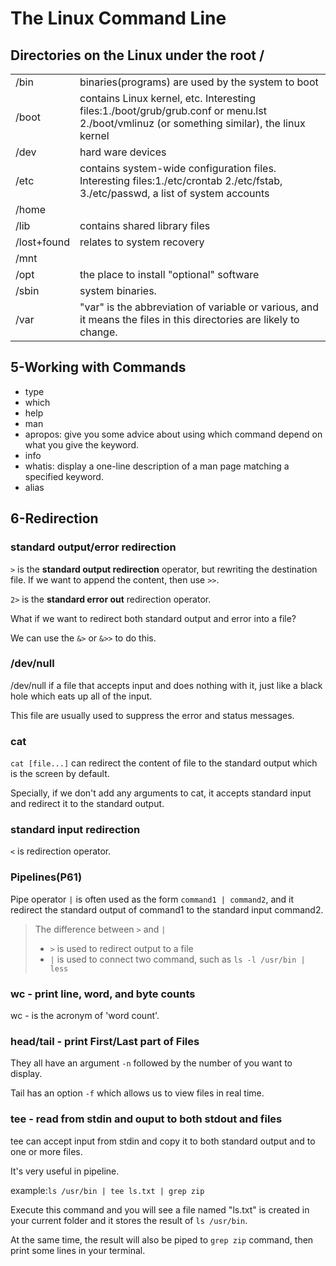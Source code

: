 # The Linux Command Line



## Directories on the Linux under the root /

|             |                                                              |
| ----------- | ------------------------------------------------------------ |
| /bin        | binaries(programs) are used by the system to boot            |
| /boot       | contains Linux kernel, etc.    Interesting files:1./boot/grub/grub.conf or menu.lst  2./boot/vmlinuz (or something similar), the linux kernel |
| /dev        | hard ware devices                                            |
| /etc        | contains system-wide configuration files.    Interesting files:1./etc/crontab    2./etc/fstab,     3./etc/passwd, a list of system accounts |
| /home       |                                                              |
| /lib        | contains shared library files                                |
| /lost+found | relates to system recovery                                   |
| /mnt        |                                                              |
| /opt        | the place to install "optional" software                     |
| /sbin       | system binaries.                                             |
| /var        | "var" is the abbreviation of variable or various, and it means the files in this directories are likely to change. |





## 5-Working with Commands

- type
- which
- help
- man
- apropos: give you some advice about using which command depend on what you give the keyword.
- info
- whatis: display a one-line description of a man page matching a specified keyword.
- alias





## 6-Redirection

### standard output/error redirection

`>` is the **standard output redirection** operator, but rewriting the destination file. If we want to append the content, then use `>>`. 

`2>` is the **standard error out** redirection operator.

What if we want to redirect both standard output and error into a file?

We can use the `&>` or `&>>` to do this.



### **/dev/null**

/dev/null if a file that accepts input and does nothing with it, just like a black hole which eats up all of the input.

This file are usually used to suppress the error and status messages.



### cat

`cat [file...]` can redirect the content of file to the standard output which is the screen by default.

Specially, if we don't add any arguments to cat, it accepts standard input and redirect it to the standard output.

### standard input redirection

`<` is redirection operator.



### Pipelines(P61)

Pipe operator `|`  is often used as the form `command1 | command2`, and it redirect the standard output of command1 to the standard input command2.

> The difference between `>` and `|`
>
> - `>` is used to redirect output to a file
> - `|` is used to connect two command, such as `ls -l /usr/bin | less`



### wc - print line, word, and byte counts

wc - is the acronym of 'word count'.



### head/tail - print First/Last part of Files

They all have an argument `-n` followed by the number of you want to display.

Tail has an option `-f` which allows us to view files in real time.



### tee - read from stdin and ouput to both stdout and files

tee can accept input from stdin and copy it to both standard output and to one or more files.

It's very useful in pipeline.

example:`ls /usr/bin | tee ls.txt | grep zip`

Execute this command and you will see a file named "ls.txt" is created in your current folder and it stores the result of `ls /usr/bin`.

At the same time, the result will also be piped to `grep zip` command, then print some lines in your terminal.